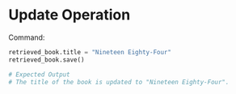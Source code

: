 # Update Operation

Command:
```python
retrieved_book.title = "Nineteen Eighty-Four"
retrieved_book.save()

# Expected Output
# The title of the book is updated to "Nineteen Eighty-Four".